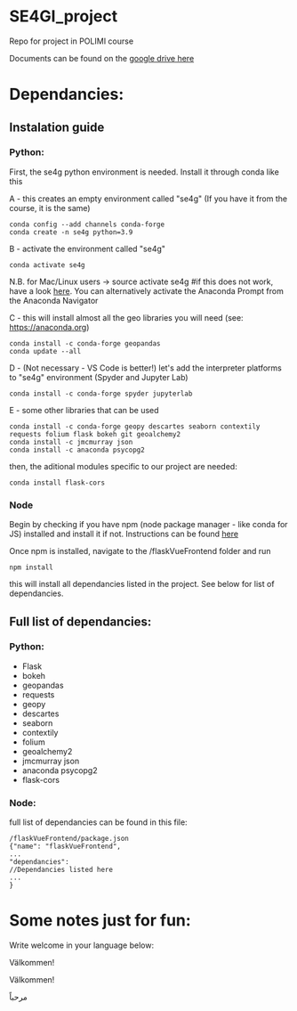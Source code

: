 # SE4GI_project

Repo for project in POLIMI course

Documents can be found on the [google drive here](https://drive.google.com/drive/u/0/folders/1-qme17xkIi_KhyNxs10YBTd-44utuKoX)

# Dependancies:

## Instalation guide

### Python:

First, the se4g python environment is needed. Install it through conda like this

A - this creates an empty environment called "se4g" (If you have it from the course, it is the same)

    conda config --add channels conda-forge
    conda create -n se4g python=3.9

B - activate the environment called "se4g"

    conda activate se4g

N.B. for Mac/Linux users -> source activate se4g #if this does not work, have a look
[here](https://stackoverflow.com/questions/60050929/how-to-open-conda-shell-in-mac).
You can alternatively activate the Anaconda Prompt from the Anaconda Navigator

C - this will install almost all the geo libraries you will need (see: https://anaconda.org)

    conda install -c conda-forge geopandas
    conda update --all

D - (Not necessary - VS Code is better!) let's add the interpreter platforms to "se4g" environment (Spyder and Jupyter Lab)

    conda install -c conda-forge spyder jupyterlab

E - some other libraries that can be used

    conda install -c conda-forge geopy descartes seaborn contextily requests folium flask bokeh git geoalchemy2
    conda install -c jmcmurray json
    conda install -c anaconda psycopg2

then, the aditional modules specific to our project are needed:

    conda install flask-cors

### Node

Begin by checking if you have npm (node package manager - like conda for JS) installed and install it if not. Instructions can be found
[here](https://docs.npmjs.com/cli/v7/configuring-npm/install)

Once npm is installed, navigate to the /flaskVueFrontend folder and run

    npm install

this will install all dependancies listed in the project. See below for list of dependancies. 

## Full list of dependancies:

### Python:

- Flask
- bokeh
- geopandas
- requests
- geopy
- descartes
- seaborn
- contextily
- folium
- geoalchemy2
- jmcmurray json
- anaconda psycopg2
- flask-cors

### Node:

full list of dependancies can be found in this file:
    
    /flaskVueFrontend/package.json
    {"name": "flaskVueFrontend",
    ...
    "dependancies":
    //Dependancies listed here 
    ...
    }


# Some notes just for fun:

Write welcome in your language below:

Välkommen!

Välkommen!

مرحباً
